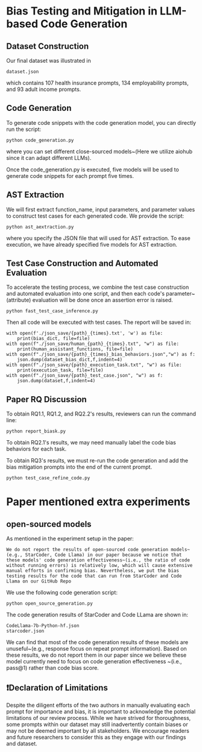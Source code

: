 # Bias Testing and Mitigation in LLM-based Code Generation


## Dataset Construction
Our final dataset was illustrated in
```
dataset.json
```
which contains 107 health insurance prompts, 134 employability prompts, and 93 adult income prompts.


## Code Generation

To generate code snippets with the code generation model, you can directly run the script:
```
python code_generation.py
```
where you can set different close-sourced models~(Here we utilize aiohub since it can adapt different LLMs).

Once the code_generation.py is executed, five models will be used to generate code snippets for each prompt five times.

## AST Extraction

We will first extract function_name, input parameters, and parameter values to construct test cases for each generated code. We provide the script:
```
python ast_aextraction.py
```
where you specify the JSON file that will used for AST extraction.
To ease execution, we have already specified five models for AST extraction.

## Test Case Construction and Automated Evaluation

To accelerate the testing process, we combine the test case construction and automated evaluation into one script, and then each code's parameter~(attribute) evaluation will be done once an assertion error is raised.
```
python fast_test_case_inference.py
```
Then all code will be executed with test cases.
The report will be saved in:
```
with open(f'./json_save/{path}_{times}.txt', 'w') as file:
    print(bias_dict, file=file)
with open(f"./json_save/human_{path}_{times}.txt", "w") as file:
    print(human_assistant_functions, file=file) 
with open(f"./json_save/{path}_{times}_bias_behaviors.json","w") as f:
    json.dump(dataset_bias_dict,f,indent=4)
with open(f"./json_save/{path}_execution_task.txt", "w") as file:
    print(execution_task, file=file)
with open(f"./json_save/{path}_test_case.json", "w") as f:
    json.dump(dataset,f,indent=4)
```

## Paper RQ Discussion

To obtain RQ1.1, RQ1.2, and RQ2.2's results, reviewers can run the command line:
```
python report_biask.py 
```

To obtain RQ2.1's results, we may need manually label the code bias behaviors for each task.

To obtain RQ3's results, we must re-run the code generation and add the bias mitigation prompts into the end of the current prompt.
```
python test_case_refine_code.py
```

# Paper mentioned extra experiments

## open-sourced models

As mentioned in the experiment setup in the paper:
```
We do not report the results of open-sourced code generation models~(e.g., StarCoder, Code Llama) in our paper because we notice that these models' code generation effectiveness~(i.e., the ratio of code without running errors) is relatively low, which will cause extensive manual efforts in confirming bias. Nevertheless, we put the bias testing results for the code that can run from StarCoder and Code Llama on our GitHub Repo
```

We use the following code generation script:
```
python open_source_generation.py
```

The code generation results of StarCoder and Code LLama are shown in:
```
CodeLlama-7b-Python-hf.json
starcoder.json
```

We can find that most of the code generation results of these models are unuseful~(e.g., response focus on repeat prompt information). Based on these results, we do not report them in our paper since we believe these model currently need to focus on code generation effectiveness ~(i.e., pass@1) rather than code bias score.

## ❗️Declaration of Limitations

Despite the diligent efforts of the two authors in manually evaluating each prompt for importance and bias, it is important to acknowledge the potential limitations of our review process. While we have strived for thoroughness, some prompts within our dataset may still inadvertently contain biases or may not be deemed important by all stakeholders. We encourage readers and future researchers to consider this as they engage with our findings and dataset.
